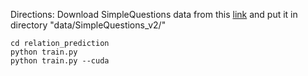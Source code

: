 Directions:
Download SimpleQuestions data from this [link](https://www.dropbox.com/s/tohrsllcfy7rch4/SimpleQuestions_v2.tgz) and put it in directory "data/SimpleQuestions_v2/"

```
cd relation_prediction
python train.py
python train.py --cuda
```
